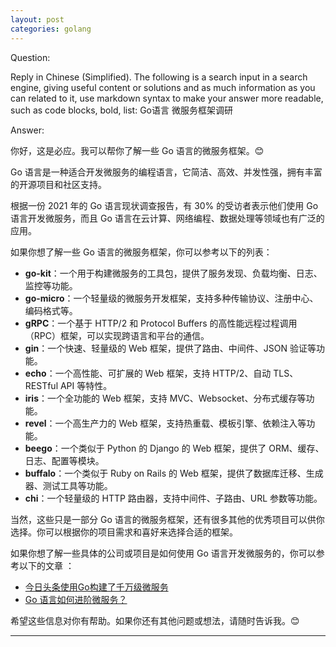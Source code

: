 ```yaml
---
layout: post
categories: golang
---
```

Question:

Reply in Chinese (Simplified).
The following is a search input in a search engine, giving useful content or solutions and as much information as you can related to it, use markdown syntax to make your answer more readable, such as code blocks, bold, list:
Go语言 微服务框架调研

Answer:

你好，这是必应。我可以帮你了解一些 Go 语言的微服务框架。😊

Go 语言是一种适合开发微服务的编程语言，它简洁、高效、并发性强，拥有丰富的开源项目和社区支持。

根据一份 2021 年的 Go 语言现状调查报告，有 30% 的受访者表示他们使用 Go 语言开发微服务，而且 Go 语言在云计算、网络编程、数据处理等领域也有广泛的应用。

如果你想了解一些 Go 语言的微服务框架，你可以参考以下的列表：

- **go-kit**：一个用于构建微服务的工具包，提供了服务发现、负载均衡、日志、监控等功能。
- **go-micro**：一个轻量级的微服务开发框架，支持多种传输协议、注册中心、编码格式等。
- **gRPC**：一个基于 HTTP/2 和 Protocol Buffers 的高性能远程过程调用（RPC）框架，可以实现跨语言和平台的通信。
- **gin**：一个快速、轻量级的 Web 框架，提供了路由、中间件、JSON 验证等功能。
- **echo**：一个高性能、可扩展的 Web 框架，支持 HTTP/2、自动 TLS、RESTful API 等特性。
- **iris**：一个全功能的 Web 框架，支持 MVC、Websocket、分布式缓存等功能。
- **revel**：一个高生产力的 Web 框架，支持热重载、模板引擎、依赖注入等功能。
- **beego**：一个类似于 Python 的 Django 的 Web 框架，提供了 ORM、缓存、日志、配置等模块。
- **buffalo**：一个类似于 Ruby on Rails 的 Web 框架，提供了数据库迁移、生成器、测试工具等功能。
- **chi**：一个轻量级的 HTTP 路由器，支持中间件、子路由、URL 参数等功能。

当然，这些只是一部分 Go 语言的微服务框架，还有很多其他的优秀项目可以供你选择。你可以根据你的项目需求和喜好来选择合适的框架。

如果你想了解一些具体的公司或项目是如何使用 Go 语言开发微服务的，你可以参考以下的文章 ：

- [今日头条使用Go构建了千万级微服务](https://zhuanlan.zhihu.com/p/422215331)
- [Go 语言如何进阶微服务？](https://www.zhihu.com/question/498359816)

希望这些信息对你有帮助。如果你还有其他问题或想法，请随时告诉我。😊


<hr/>

